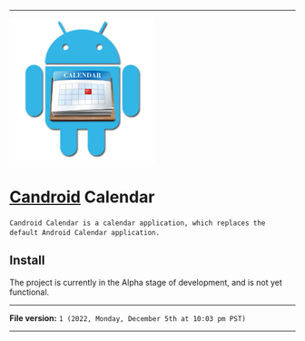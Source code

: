 
***

<img alt="Candroid Calendar logo failed to load. Click/tap here to attempt to view it" src="/Candroid-Calendar_1000pIcon_V1_HighCompression.png" width="256"/>

# [Candroid](https://github.com/seanpm2001/Candroid/) Calendar

`Candroid Calendar is a calendar application, which replaces the default Android Calendar application.`

## Install

The project is currently in the Alpha stage of development, and is not yet functional.

***

**File version:** `1 (2022, Monday, December 5th at 10:03 pm PST)`

***
